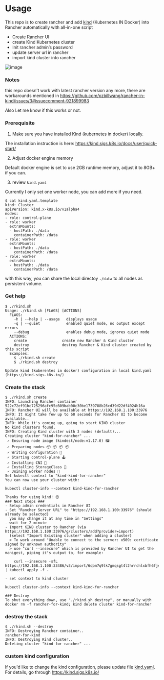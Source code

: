 # Usage

This repo is to create rancher and add [kind](https://github.com/kubernetes-sigs/kind) (Kubernetes IN Docker) into Rancher automatically with all-in-one script

* Create Rancher UI
* create Kind Kubernetes cluster
* Init rancher admin’s password
* update server url in rancher
* import kind cluster into rancher

![image](https://user-images.githubusercontent.com/8954908/141780177-a81ddc31-a144-47ad-b9a0-2fc5bce8bbda.png)

### Notes

this repo doesn't work with latest rancher version any more, there are workarounds mentioned in https://github.com/ozbillwang/rancher-in-kind/issues/3#issuecomment-921899983

Also Let me know if this works or not. 

### Prerequisite

1) Make sure you have installed Kind (kubernetes in docker) locally.

The installation instruction is here: https://kind.sigs.k8s.io/docs/user/quick-start/

2) Adjust docker engine memory

Default docker engine is set to use 2GB runtime memory, adjust it to 8GB+ if you can.

3) review `kind.yaml`

Currently I only set one worker node, you can add more if you need.

```
$ cat kind.yaml.template
kind: Cluster
apiVersion: kind.x-k8s.io/v1alpha4
nodes:
- role: control-plane
- role: worker
  extraMounts:
  - hostPath: ./data
    containerPath: /data
- role: worker
  extraMounts:
  - hostPath: ./data
    containerPath: /data
- role: worker
  extraMounts:
  - hostPath: ./data
    containerPath: /data
```

with this way, you can share the local directoy `./data` to all nodes as persistent volume.

### Get help

```
$ ./rkind.sh
Usage: ./rkind.sh [FLAGS] [ACTIONS]
  FLAGS:
    -h | --help | --usage   displays usage
    -q | --quiet            enabled quiet mode, no output except errors
    --debug                 enables debug mode, ignores quiet mode
  ACTIONS:
    create                create new Rancher & Kind cluster
    destroy               destroy Rancher & Kind cluster created by this script
  Examples:
    $ ./rkind.sh create
    $ ./rkind.sh destroy

Update kind (kuberentes in docker) configuration in local kind.yaml (https://kind.sigs.k8s.io/)
```

### Create the stack

```
$ ./rkind.sh create
INFO: Launching Rancher container
522c72ef91bc725296afc95e809bab00c30be1739788b26cd39d22df4024b16a
INFO: Rancher UI will be available at https://192.168.1.100:33976
INFO: It might take few up to 60 seconds for Rancher UI to become available..
INFO: While it's coming up, going to start KIND cluster
No kind clusters found.
INFO: Creating Kind cluster with 3 nodes (default)...
Creating cluster "kind-for-rancher" ...
 ✓ Ensuring node image (kindest/node:v1.17.0) 🖼
 ✓ Preparing nodes 📦 📦 📦 📦
 ✓ Writing configuration 📜
 ✓ Starting control-plane 🕹️
 ✓ Installing CNI 🔌
 ✓ Installing StorageClass 💾
 ✓ Joining worker nodes 🚜
Set kubectl context to "kind-kind-for-rancher"
You can now use your cluster with:

kubectl cluster-info --context kind-kind-for-rancher

Thanks for using kind! 😊
### Next steps ###
- Setup admin credentials in Rancher UI
- Set "Rancher Server URL" to "https://192.168.1.100:33976" (should already be selected)
  you may change it at any time in "Settings"
- wait for 2 minute
- Import KIND cluster to Rancher (via https://192.168.1.100:33976/g/clusters/add?provider=import)
  (select "Import Existing cluster" when adding a cluster)
  > To work around "Unable to connect to the server: x509: certificate signed by unknown authority"
  > use "curl --insecure" which is provided by Rancher UI to get the manigest, piping it's output to, for example:

    curl --insecure -sfL https://192.168.1.100:33486/v3/import/6qbm7q9lk7gmqsgt4l2hrrchlxbfh6fjskzb8tx84mjrl9jvhb8xcm.yaml | kubectl apply -f -

- set context to kind cluster

kubectl cluster-info --context kind-kind-for-rancher

### Destroy
To shut everything down, use "./rkind.sh destroy", or manually with
docker rm -f rancher-for-kind; kind delete cluster kind-for-rancher
```
### destroy the stack

```
$ ./rkind.sh --destroy
INFO: Destroying Rancher container..
rancher-for-kind
INFO: Destroying Kind cluster..
Deleting cluster "kind-for-rancher" ...
```

### custom kind configuration

If you'd like to change the kind configuration, please update file [kind.yaml](kind.yaml). For details, go through https://kind.sigs.k8s.io/
